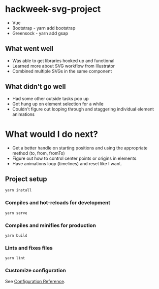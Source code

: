 # hackweek-svg-project

- Vue
- Bootstrap - yarn add bootstrap
- Greensock - yarn add gsap

## What went well

- Was able to get libraries hooked up and functional
- Learned more about SVG workflow from Illustrator
- Combined multiple SVGs in the same component

## What didn't go well

- Had some other outside tasks pop up
- Got hung up on element selection for a while
- Couldn't figure out looping through and staggering individual element animations

# What would I do next?

- Get a better handle on starting positions and using the appropriate method (to, from, fromTo)
- Figure out how to control center points or origins in elements
- Have animations loop (timelines) and reset like I want. 

## Project setup

```
yarn install
```

### Compiles and hot-reloads for development

```
yarn serve
```

### Compiles and minifies for production

```
yarn build
```

### Lints and fixes files

```
yarn lint
```

### Customize configuration

See [Configuration Reference](https://cli.vuejs.org/config/).
